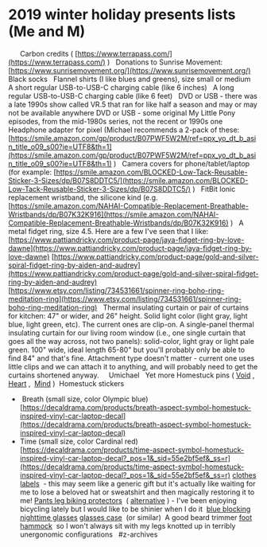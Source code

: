 # 2019 winter holiday presents lists (Me and M)
 
 
 
Carbon credits ( [https://www.terrapass.com/](https://www.terrapass.com/) )
 
Donations to Sunrise Movement:  [https://www.sunrisemovement.org/](https://www.sunrisemovement.org/) 
 
Black socks
 
Flannel shirts (I like blues and greens), size small or medium
 
A short regular USB-to-USB-C charging cable (like 6 inches)
 
A long regular USB-to-USB-C charging cable (like 6 feet)
 
DVD or USB - there was a late 1990s show called VR.5 that ran for like half a season and may or may not be available anywhere
DVD or USB - some original My Little Pony episodes, from the mid-1980s series, not the recent or 1990s one
 
Headphone adapter for pixel (Michael recommends a 2-pack of these:  [https://smile.amazon.com/gp/product/B07PWF5W2M/ref=ppx_yo_dt_b_asin_title_o09_s00?ie=UTF8&th=1](https://smile.amazon.com/gp/product/B07PWF5W2M/ref=ppx_yo_dt_b_asin_title_o09_s00?ie=UTF8&th=1)  )
 
Camera covers for phone/tablet/laptop (for example:  [https://smile.amazon.com/BLOCKED-Low-Tack-Reusable-Sticker-3-Sizes/dp/B07S8DDTC5/](https://smile.amazon.com/BLOCKED-Low-Tack-Reusable-Sticker-3-Sizes/dp/B07S8DDTC5/) )
 
FitBit Ionic replacement wristband, the silicone kind (e.g.  [https://smile.amazon.com/NAHAI-Compatible-Replacement-Breathable-Wristbands/dp/B07K32K916](https://smile.amazon.com/NAHAI-Compatible-Replacement-Breathable-Wristbands/dp/B07K32K916) )
 
A metal fidget ring, size 4.5. Here are a few I've seen that I like: 
 [https://www.pattiandricky.com/product-page/jaya-fidget-ring-by-love-dawne](https://www.pattiandricky.com/product-page/jaya-fidget-ring-by-love-dawne) 
 [https://www.pattiandricky.com/product-page/gold-and-silver-spiral-fidget-ring-by-aiden-and-audrey](https://www.pattiandricky.com/product-page/gold-and-silver-spiral-fidget-ring-by-aiden-and-audrey) 
 [https://www.etsy.com/listing/734531661/spinner-ring-boho-ring-meditation-ring](https://www.etsy.com/listing/734531661/spinner-ring-boho-ring-meditation-ring) 
 
Thermal insulating curtain or pair of curtains for kitchen: 47" or wider, and 26" height. Solid light color (light gray, light blue, light green, etc). The current ones are clip-on. 
A single-panel thermal insulating curtain for our living room window (i.e., one single curtain that goes all the way across, not two panels): solid-color, light gray or light pale green. 100" wide, ideal length 65-80" but you'll probably only be able to find 84" and that's fine. Attachment type doesn't matter - current one uses little clips and we can attach it to anything, and will probably need to get the curtains shortened anyway.
 
 
Umichael
 
Yet more Homestuck pins ( [Void](https://www.forfansbyfans.com/category/accessories-pins-keychains-patches-charms/god-tier-hero-of-void-charm-9926.html) ,  [Heart](https://www.forfansbyfans.com/category/accessories-pins-keychains-patches-charms/god-tier-hero-of-heart-pin-9919.html) ,  [Mind](https://www.forfansbyfans.com/category/accessories-pins-keychains-patches-charms/god-tier-hero-of-mind-pin-9918.html) ) 
Homestuck stickers
*  Breath (small size, color Olympic blue)  [https://decaldrama.com/products/breath-aspect-symbol-homestuck-inspired-vinyl-car-laptop-decal](https://decaldrama.com/products/breath-aspect-symbol-homestuck-inspired-vinyl-car-laptop-decal) 
* Time (small size, color Cardinal red)  [https://decaldrama.com/products/time-aspect-symbol-homestuck-inspired-vinyl-car-laptop-decal?_pos=1&_sid=55e2bf5ef&_ss=r](https://decaldrama.com/products/time-aspect-symbol-homestuck-inspired-vinyl-car-laptop-decal?_pos=1&_sid=55e2bf5ef&_ss=r) 
 [clothes labels](https://www.amazon.com/Avery-No-Iron-Fabric-Handwrite-40720/dp/B072T9QTKW/ref=pd_sbs_229_t_0/144-1892204-7359021?_encoding=UTF8&pd_rd_i=B072T9QTKW&pd_rd_r=7f22e634-7941-42aa-a918-e59590ffe401&pd_rd_w=mTTy9&pd_rd_wg=gp48e&pf_rd_p=5cfcfe89-300f-47d2-b1ad-a4e27203a02a&pf_rd_r=1QD4VF7AG590XDEXWDCS&psc=1&refRID=1QD4VF7AG590XDEXWDCS)  - this may seem like a generic gift but it's actually like waiting for me to lose a beloved hat or sweatshirt and then magically restoring it to me!
 [Pants leg biking protectors](https://www.amazon.com/Leg-Shield-Reflective-Ankle-Bands/dp/B00L0H4GJ8/ref=sr_1_4?dchild=1&keywords=bicycle+pants+strap&qid=1575147337&sr=8-4)  ( [alternative](https://www.amazon.com/HiVisible-Reflective-Bands-Green/dp/B07JWHX3WQ/ref=sr_1_10?dchild=1&keywords=bicycle%2Bpants%2Bstrap&qid=1575147337&sr=8-10&th=1) ) - I've been enjoying bicycling lately but I would like to be shinier when I do it 
 [blue blocking nighttime glasses](https://www.amazon.com/Uvex-Blocking-Computer-SCT-Orange-S1933X/dp/B000USRG90) 
 [glasses case](https://www.amazon.com/ALTEC-VISION-Sunglasses-Case-Frames/dp/B01M3SNIDI/ref=sxin_3_ac_d_rm?ac_md=1-1-c3VuZ2xhc3NlcyBjYXNlIGZvciBtZW4%3D-ac_d_rm&keywords=sunglasses%2Bcase&pd_rd_i=B01M4LVT5N&pd_rd_r=96e7fc4a-329e-452b-8121-b28c05079d23&pd_rd_w=5ruz4&pd_rd_wg=F5AX0&pf_rd_p=6d29ef56-fc35-411a-8a8e-7114f01518f7&pf_rd_r=3G79TXWJ5717SH072C0H&qid=1575149789&th=1)  (or similar) 
A good beard trimmer
 [foot hammock](https://www.amazon.com/Hammock-Adjustable-Suitable-Included-Products/dp/B073VKQTMJ?th=1)  so I won't always sit with my legs knotted up in terribly unergonomic configurations
 
#z-archives